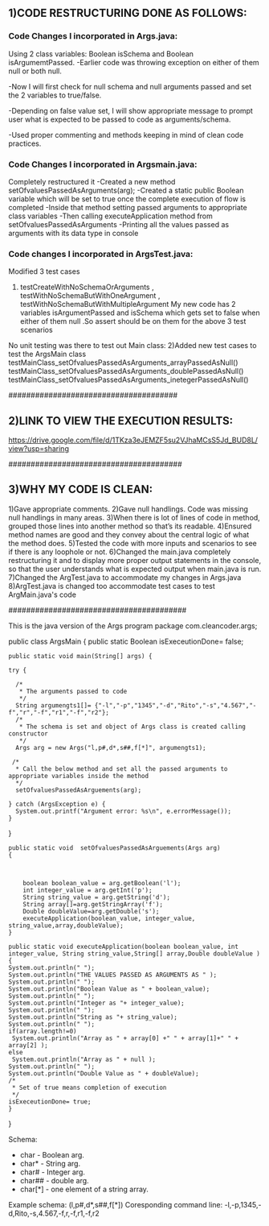 
## 1)CODE RESTRUCTURING DONE AS FOLLOWS:

### Code Changes I incorporated in Args.java:

Using 2 class variables: Boolean isSchema and Boolean isArgumemtPassed.
 -Earlier code was throwing exception on either of them null or both null. 
 
 
 -Now I will first check for null schema and null arguments passed and set the 2 variables to true/false.


-Depending on false value set, I will show appropriate message to prompt user what is expected to be passed to code as arguments/schema.


-Used proper commenting and methods keeping in mind of clean code practices.

### Code Changes I incorporated in Argsmain.java:

Completely restructured it
-Created a new method setOfvaluesPassedAsArguments(arg);
-Created a static public Boolean variable which will be set to true once the complete execution of flow is completed 
-Inside that method setting passed arguments to appropriate class variables
-Then calling executeApplication method from setOfvaluesPassedAsArguments
-Printing all the values passed as arguments with its data type in console

### Code changes I incorporated in ArgsTest.java:

Modified 3 test cases 
1) testCreateWithNoSchemaOrArguments , testWithNoSchemaButWithOneArgument
 , testWithNoSchemaButWithMultipleArgument
My new code has 2 variables isArgumentPassed and isSchema which gets set to false when either of them null .So assert should be on them for the above 3 test scenarios

No unit testing was there to test out Main class:
2)Added new test cases to test the ArgsMain class
  testMainClass_setOfvaluesPassedAsArguments_arrayPassedAsNull()
  testMainClass_setOfvaluesPassedAsArguments_doublePassedAsNull()
  testMainClass_setOfvaluesPassedAsArguments_inetegerPassedAsNull()

######################################

## 2)LINK TO VIEW THE EXECUTION RESULTS:
https://drive.google.com/file/d/1TKza3eJEMZF5su2VJhaMCsS5Jd_BUD8L/view?usp=sharing

#######################################

## 3)WHY MY CODE IS CLEAN:

1)Gave appropriate comments.
2)Gave null handlings.
   Code was missing null handlings in many areas.
3)When there is lot of lines of code in method, grouped those lines into another method so that’s its readable.
4)Ensured method names are good and they convey about the central logic of what the method does.
5)Tested the code with more inputs and scenarios to see if there is any loophole or not.
6)Changed the main.java completely restructuring it and to display more proper output statements in the console, so that the user understands what is expected output when main.java is run.
7)Changed the ArgTest.java to accommodate my changes in Args.java
8)ArgTest.java is changed too accommodate test cases to test ArgMain.java's code

########################################


This is the java version of the Args program 
package com.cleancoder.args;

public class ArgsMain {
	public static Boolean isExeceutionDone= false;
    
	public static void main(String[] args) {
    
    try {
      
      /*
       * The arguments passed to code
       */
      String argumengts1[]= {"-l","-p","1345","-d","Rito","-s","4.567","-f","r","-f","r1","-f","r2"};
      /*
       * The schema is set and object of Args class is created calling constructor
       */
      Args arg = new Args("l,p#,d*,s##,f[*]", argumengts1);
      
     /*
      * Call the below method and set all the passed arguments to appropriate variables inside the method
      */
      setOfvaluesPassedAsArguements(arg);
      
    } catch (ArgsException e) {
      System.out.printf("Argument error: %s\n", e.errorMessage());
    }
  }
    
    public static void  setOfvaluesPassedAsArguements(Args arg)
    {
    	
    	
    	
    	boolean boolean_value = arg.getBoolean('l');
        int integer_value = arg.getInt('p');
        String string_value = arg.getString('d');
        String array[]=arg.getStringArray('f');
        Double doubleValue=arg.getDouble('s');
        executeApplication(boolean_value, integer_value, string_value,array,doubleValue);
    }
  
    public static void executeApplication(boolean boolean_value, int integer_value, String string_value,String[] array,Double doubleValue ) {
	System.out.println(" ");
	System.out.println("THE VALUES PASSED AS ARGUMENTS AS " );
    System.out.println(" ");
    System.out.println("Boolean Value as " + boolean_value);
    System.out.println(" ");
    System.out.println("Integer as "+ integer_value);
    System.out.println(" ");
    System.out.println("String as "+ string_value);
    System.out.println(" ");
    if(array.length!=0)
     System.out.println("Array as " + array[0] +" " + array[1]+" " + array[2] );
    else
     System.out.println("Array as " + null );	
    System.out.println(" ");
    System.out.println("Double Value as " + doubleValue);
    /*
     * Set of true means completion of execution
     */
    isExeceutionDone= true;
    }
   
}

Schema:
 - char    - Boolean arg.
 - char*   - String arg.
 - char#   - Integer arg.
 - char##  - double arg.
 - char[*] - one element of a string array.

Example schema: (l,p#,d*,s##,f[*])
Coresponding command line: -l,-p,1345,-d,Rito,-s,4.567,-f,r,-f,r1,-f,r2

